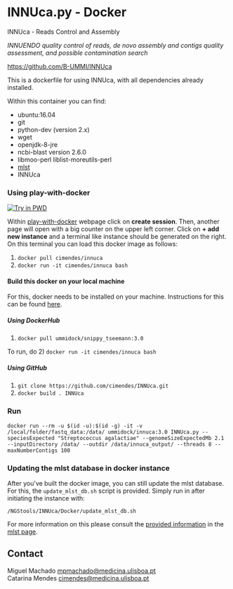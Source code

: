 INNUca.py - Docker
===============
INNUca - Reads Control and Assembly

*INNUENDO quality control of reads, de novo assembly and contigs quality assessment, and possible contamination search*

<https://github.com/B-UMMI/INNUca>


This is a dockerfile for using INNUca, with all dependencies already installed.

Within this container you can find:
- ubuntu:16.04
- git
- python-dev (version 2.x)
- wget
- openjdk-8-jre
- ncbi-blast version 2.6.0
- libmoo-perl liblist-moreutils-perl
- [mlst](https://github.com/tseemann/mlst)
- INNUca



### Using play-with-docker
[![Try in PWD](https://cdn.rawgit.com/play-with-docker/stacks/cff22438/assets/images/button.png)](http://labs.play-with-docker.com/)

Within [play-with-docker](http://labs.play-with-docker.com/) webpage click on **create session**. Then, another page
will open with a big counter on the upper left corner. Click on **+ add new instance** and a terminal like instance should be generated on the right. On
this terminal you can load this docker image as follows:

1) `docker pull cimendes/innuca`
2) `docker run -it cimendes/innuca bash`

#### Build this docker on your local machine

For this, docker needs to be installed on your machine. Instructions for this can be found [here](https://docs.docker.com/engine/installation/).

##### Using DockerHub

1) `docker pull ummidock/snippy_tseemann:3.0`

To run, do
2) `docker run -it cimendes/innuca bash`

##### Using GitHub

1) `git clone https://github.com/cimendes/INNUca.git`
2) `docker build . INNUca`

### Run
    docker run --rm -u $(id -u):$(id -g) -it -v /local/folder/fastq_data:/data/ ummidock/innuca:3.0 INNUca.py --speciesExpected "Streptococcus agalactiae" --genomeSizeExpectedMb 2.1 --inputDirectory /data/ --outdir /data/innuca_output/ --threads 8 --maxNumberContigs 100



### Updating the mlst database in docker instance

After you've built the docker image, you can still update the mlst database. For this, the `update_mlst_db.sh` script is provided. Simply run in after initiating the instance with:

`/NGStools/INNUca/Docker/update_mlst_db.sh`

For more information on this please consult the [provided information](https://github.com/tseemann/mlst#updating-the-database) in the [mlst page](https://github.com/tseemann/mlst).

Contact
-------
Miguel Machado <mpmachado@medicina.ulisboa.pt>  
Catarina Mendes
<cimendes@medicina.ulisboa.pt>
